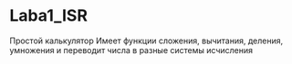 # Laba1_ISR
Простой калькулятор 
Имеет функции сложения, вычитания, деления, умножения и переводит числа в разные системы исчисления 
 